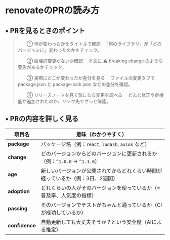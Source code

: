 # renovateのPRの読み方

## ▪️ PRを見るときのポイント

>　　① 何が変わったかをタイトルで確認
>　「何のライブラリ」が「どのバージョンに」変わったのかをチェック。
>
>　　② 破壊的変更がないか確認
>　本文に ⚠️ breaking change のような警告があるかチェック。
>
>　　③ 実際にどこが変わったか差分を見る
>　ファイルの変更タブで package.json と package-lock.json などの差分を確認。
>
>　　④ リリースノートを見て気になる変更を調べる
>　どんな修正や新機能が追加されたのか、リンク先でざっと確認。

## ▪️ PRの内容を詳しく見る

| 項目名            | 意味（わかりやすく）                                     |
| -------------- | ---------------------------------------------- |
| **package**    | パッケージ名（例：`react`, `lodash`, `axios` など）        |
| **change**     | どのバージョンからどのバージョンに更新されるか（例：`^1.0.0` → `^1.1.0`） |
| **age**        | 新しいバージョンが公開されてからどれくらい時間が経っているか（例：3日、2週間）       |
| **adoption**   | どれくらいの人がそのバージョンを使っているか（=普及率、人気度の指標）            |
| **passing**    | そのバージョンでテストがちゃんと通っているか（CIが成功しているか）             |
| **confidence** | 自動更新しても大丈夫そうか？という安全度（AIによる推定）                  |
